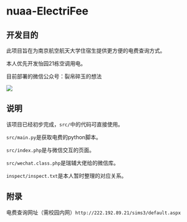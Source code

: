 # nuaa-ElectriFee

## 开发目的

此项目旨在为南京航空航天大学住宿生提供更方便的电费查询方式。

本人优先开发怡园21栋空调用电。

目前部署的微信公众号：裂帛碎玉的想法

![](https://source.vvzero.com/wechat-qcode.jpg)



## 说明

该项目已经初步完成，`src/`中的代码可直接使用。

`src/main.py`是获取电费的python脚本。

`src/index.php`是与微信交互的页面。

`src/wechat.class.php`是瑞辅大佬给的微信库。

`inspect/inspect.txt`是本人暂时整理的对应关系。




## 附录
电费查询网址（需校园内网）`http://222.192.89.21/sims3/default.aspx`
